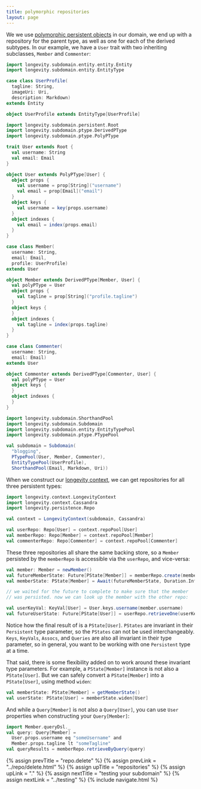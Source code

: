 ```yaml
---
title: polymorphic repositories
layout: page
---
```


We we use [polymorphic persistent objects](../poly/persistents.html)
in our domain, we end up with a repository for the parent type, as
well as one for each of the derived subtypes. In our example, we have
a `User` trait with two inheriting subclasses, `Member` and
`Commenter`:

```scala
import longevity.subdomain.entity.entity.Entity
import longevity.subdomain.entity.EntityType

case class UserProfile(
  tagline: String,
  imageUri: Uri,
  description: Markdown)
extends Entity

object UserProfile extends EntityType[UserProfile]

import longevity.subdomain.persistent.Root
import longevity.subdomain.ptype.DerivedPType
import longevity.subdomain.ptype.PolyPType

trait User extends Root {
  val username: String
  val email: Email
}

object User extends PolyPType[User] {
  object props {
    val username = prop[String]("username")
    val email = prop[Email]("email")
  }
  object keys {
    val username = key(props.username)
  }
  object indexes {
    val email = index(props.email)
  }
}

case class Member(
  username: String,
  email: Email,
  profile: UserProfile)
extends User

object Member extends DerivedPType[Member, User] {
  val polyPType = User
  object props {
    val tagline = prop[String]("profile.tagline")
  }
  object keys {
  }
  object indexes {
    val tagline = index(props.tagline)
  }
}

case class Commenter(
  username: String,
  email: Email)
extends User

object Commenter extends DerivedPType[Commenter, User] {
  val polyPType = User
  object keys {
  }
  object indexes {
  }
}

import longevity.subdomain.ShorthandPool
import longevity.subdomain.Subdomain
import longevity.subdomain.entity.EntityTypePool
import longevity.subdomain.ptype.PTypePool

val subdomain = Subdomain(
  "blogging",
  PTypePool(User, Member, Commenter),
  EntityTypePool(UserProfile),
  ShorthandPool(Email, Markdown, Uri))
```

When we construct our [longevity context](../context), we can get
repositories for all three persistent types:

```scala
import longevity.context.LongevityContext
import longevity.context.Cassandra
import longevity.persistence.Repo

val context = LongevityContext(subdomain, Cassandra)

val userRepo: Repo[User] = context.repoPool[User]
val memberRepo: Repo[Member] = context.repoPool[Member]
val commenterRepo: Repo[Commenter] = context.repoPool[Commenter]
```

These three repositories all share the same backing store, so a
`Member` persisted by the `memberRepo` is accessible via the
`userRepo`, and vice-versa:

```scala
val member: Member = newMember()
val futureMemberState: Future[PState[Member]] = memberRepo.create(member)
val memberState: PState[Member] = Await(futureMemberState, Duration.Inf)

// we waited for the future to complete to make sure that the member
// was persisted. now we can look up the member with the other repo:

val userKeyVal: KeyVal[User] = User.keys.username(member.username)
val futureUserState: Future[PState[User]] = userRepo.retrieveOne(userKeyVal)
```

Notice how the final result of is a `PState[User]`. `PStates` are
invariant in their `Persistent` type parameter, so the `PStates` can
not be used interchangeably. `Keys`, `KeyVals`, `Assocs`, and
`Queries` are also all invariant in their type parameter, so in
general, you want to be working with one `Persistent` type at a
time.

That said, there is some flexibility added on to work around these
invariant type parameters. For example, a `PState[Member]` instance is
not also a `PState[User]`. But we can safely convert a
`PState[Member]` into a `PState[User]`, using method `widen`:

```scala
val memberState: PState[Member] = getMemberState()
val userState: PState[User] = memberState.widen[User]
```

And while a `Query[Member]` is not also a `Query[User]`, you can use
`User` properties when constructing your `Query[Member]`:

```scala
import Member.queryDsl._
val query: Query[Member] =
  User.props.username eq "someUsername" and
  Member.props.tagline lt "someTagline"
val queryResults = memberRepo.retrieveByQuery(query)
```

{% assign prevTitle = "repo.delete" %}
{% assign prevLink = "../repo/delete.html" %}
{% assign upTitle = "repositories" %}
{% assign upLink = "." %}
{% assign nextTitle = "testing your subdomain" %}
{% assign nextLink = "../testing" %}
{% include navigate.html %}

